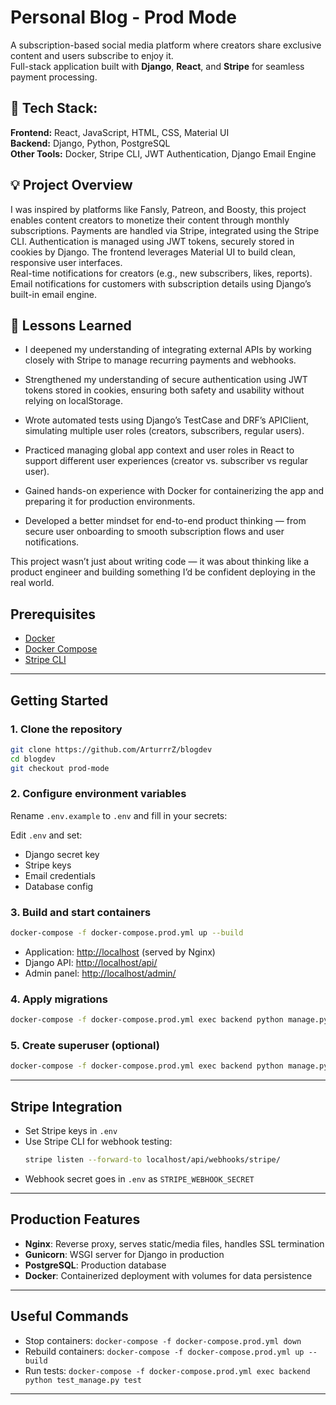 # Personal Blog - Prod Mode
A subscription-based social media platform where creators share exclusive content and users subscribe to enjoy it.
<br>Full-stack application built with **Django**, **React**, and **Stripe** for seamless payment processing.
## 🔧 Tech Stack:
**Frontend:** React, JavaScript, HTML, CSS, Material UI<br>
**Backend:** Django, Python, PostgreSQL<br>
**Other Tools:** Docker, Stripe CLI, JWT Authentication, Django Email Engine<br>
## 💡 Project Overview
I was inspired by platforms like Fansly, Patreon, and Boosty, this project enables content creators to monetize their content through monthly subscriptions. Payments are handled via Stripe, integrated using the Stripe CLI.
Authentication is managed using JWT tokens, securely stored in cookies by Django. The frontend leverages Material UI to build clean, responsive user interfaces.
<br>
Real-time notifications for creators (e.g., new subscribers, likes, reports).
Email notifications for customers with subscription details using Django’s built-in email engine.

##  🚀 Lessons Learned

- I deepened my understanding of integrating external APIs by working closely with Stripe to manage recurring payments and webhooks.

- Strengthened my understanding of secure authentication using JWT tokens stored in cookies, ensuring both safety and usability without relying on localStorage.

- Wrote automated tests using Django’s TestCase and DRF’s APIClient, simulating multiple user roles (creators, subscribers, regular users).

- Practiced managing global app context and user roles in React to support different user experiences (creator vs. subscriber vs regular user).

- Gained hands-on experience with Docker for containerizing the app and preparing it for production environments.

- Developed a better mindset for end-to-end product thinking — from secure user onboarding to smooth subscription flows and user notifications.

This project wasn’t just about writing code — it was about thinking like a product engineer and building something I’d be confident deploying in the real world.


## Prerequisites

- [Docker](https://www.docker.com/get-started)
- [Docker Compose](https://docs.docker.com/compose/)
- [Stripe CLI](https://docs.stripe.com/stripe-cli)
---

## Getting Started

### 1. Clone the repository

```bash
git clone https://github.com/ArturrrZ/blogdev
cd blogdev
git checkout prod-mode
```

### 2. Configure environment variables

Rename `.env.example` to `.env` and fill in your secrets:


Edit `.env` and set:

- Django secret key
- Stripe keys
- Email credentials
- Database config

### 3. Build and start containers

```bash
docker-compose -f docker-compose.prod.yml up --build
```

- Application: [http://localhost](http://localhost) (served by Nginx)
- Django API: [http://localhost/api/](http://localhost/api/)
- Admin panel: [http://localhost/admin/](http://localhost/admin/)

### 4. Apply migrations

```bash
docker-compose -f docker-compose.prod.yml exec backend python manage.py migrate
```

### 5. Create superuser (optional)

```bash
docker-compose -f docker-compose.prod.yml exec backend python manage.py createsuperuser
```

---

## Stripe Integration

- Set Stripe keys in `.env`
- Use Stripe CLI for webhook testing:
  ```bash
  stripe listen --forward-to localhost/api/webhooks/stripe/
  ```
- Webhook secret goes in `.env` as `STRIPE_WEBHOOK_SECRET`

---

## Production Features

- **Nginx**: Reverse proxy, serves static/media files, handles SSL termination
- **Gunicorn**: WSGI server for Django in production
- **PostgreSQL**: Production database
- **Docker**: Containerized deployment with volumes for data persistence
---

## Useful Commands

- Stop containers: `docker-compose -f docker-compose.prod.yml down`
- Rebuild containers: `docker-compose -f docker-compose.prod.yml up --build`
- Run tests: `docker-compose -f docker-compose.prod.yml exec backend python test_manage.py test`

---



